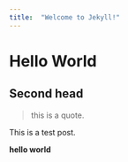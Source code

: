 ```yaml
---
title:  "Welcome to Jekyll!"
---
```



# Hello World

## Second head

> this is a quote.

This is a test post.

**hello world**
